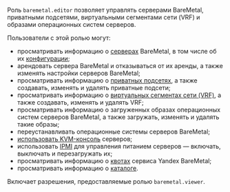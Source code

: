Роль `baremetal.editor` позволяет управлять серверами BareMetal, приватными подсетями, виртуальными сегментами сети (VRF) и образами операционных систем серверов.

Пользователи с этой ролью могут:
* просматривать информацию о [серверах](../../baremetal/concepts/servers.md) BareMetal, в том числе об их [конфигурации](../../baremetal/concepts/server-configurations.md);
* арендовать сервера BareMetal и отказываться от их аренды, а также изменять настройки серверов BareMetal;
* просматривать информацию о [приватных подсетях](../../baremetal/concepts/network.md#private-subnet), а также создавать, изменять и удалять приватные подсети;
* просматривать информацию о [виртуальных сегментах сети (VRF)](../../baremetal/concepts/network.md#vrf-segment), а также создавать, изменять и удалять VRF;
* просматривать информацию о загруженных образах операционных систем серверов BareMetal, а также загружать, изменять и удалять такие образы;
* переустанавливать операционные системы серверов BareMetal;
* [использовать KVM-консоль](../../baremetal/operations/servers/server-kvm.md) серверов;
* использовать [IPMI](https://en.wikipedia.org/wiki/Intelligent_Platform_Management_Interface) для управления питанием серверов — включать, выключать и перезагружать их;
* просматривать информацию о [квотах](../../baremetal/concepts/limits.md#baremetal-quotas) сервиса Yandex BareMetal;
* просматривать информацию о [каталоге](../../resource-manager/concepts/resources-hierarchy.md#folder).

Включает разрешения, предоставляемые ролью `baremetal.viewer`.